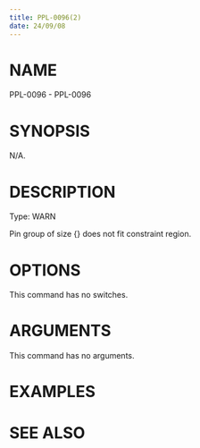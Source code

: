 ```yaml
---
title: PPL-0096(2)
date: 24/09/08
---
```


# NAME

PPL-0096 - PPL-0096

# SYNOPSIS

N/A.

# DESCRIPTION

Type: WARN

Pin group of size {} does not fit constraint region.

# OPTIONS

This command has no switches.

# ARGUMENTS

This command has no arguments.

# EXAMPLES

# SEE ALSO
